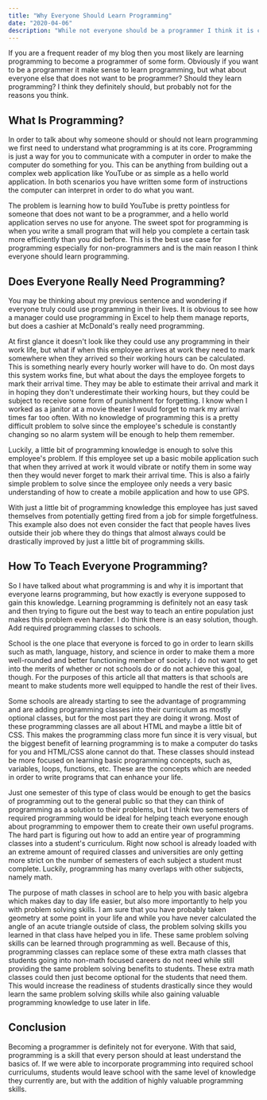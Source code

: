 ```yaml
---
title: "Why Everyone Should Learn Programming"
date: "2020-04-06"
description: "While not everyone should be a programmer I think it is crucial that everyone learns at least the basics of programming."
---
```


If you are a frequent reader of my blog then you most likely are learning programming to become a programmer of some form. Obviously if you want to be a programmer it make sense to learn programming, but what about everyone else that does not want to be programmer? Should they learn programming? I think they definitely should, but probably not for the reasons you think.

## What Is Programming?

In order to talk about why someone should or should not learn programming we first need to understand what programming is at its core. Programming is just a way for you to communicate with a computer in order to make the computer do something for you. This can be anything from building out a complex web application like YouTube or as simple as a hello world application. In both scenarios you have written some form of instructions the computer can interpret in order to do what you want.

The problem is learning how to build YouTube is pretty pointless for someone that does not want to be a programmer, and a hello world application serves no use for anyone. The sweet spot for programming is when you write a small program that will help you complete a certain task more efficiently than you did before. This is the best use case for programming especially for non-programmers and is the main reason I think everyone should learn programming.

## Does Everyone Really Need Programming?

You may be thinking about my previous sentence and wondering if everyone truly could use programming in their lives. It is obvious to see how a manager could use programming in Excel to help them manage reports, but does a cashier at McDonald's really need programming.

At first glance it doesn't look like they could use any programming in their work life, but what if when this employee arrives at work they need to mark somewhere when they arrived so their working hours can be calculated. This is something nearly every hourly worker will have to do. On most days this system works fine, but what about the days the employee forgets to mark their arrival time. They may be able to estimate their arrival and mark it in hoping they don't underestimate their working hours, but they could be subject to receive some form of punishment for forgetting. I know when I worked as a janitor at a movie theater I would forget to mark my arrival times far too often. With no knowledge of programming this is a pretty difficult problem to solve since the employee's schedule is constantly changing so no alarm system will be enough to help them remember.

Luckily, a little bit of programming knowledge is enough to solve this employee's problem. If this employee set up a basic mobile application such that when they arrived at work it would vibrate or notify them in some way then they would never forget to mark their arrival time. This is also a fairly simple problem to solve since the employee only needs a very basic understanding of how to create a mobile application and how to use GPS.

With just a little bit of programming knowledge this employee has just saved themselves from potentially getting fired from a job for simple forgetfulness. This example also does not even consider the fact that people haves lives outside their job where they do things that almost always could be drastically improved by just a little bit of programming skills.

## How To Teach Everyone Programming?

So I have talked about what programming is and why it is important that everyone learns programming, but how exactly is everyone supposed to gain this knowledge. Learning programming is definitely not an easy task and then trying to figure out the best way to teach an entire population just makes this problem even harder. I do think there is an easy solution, though. Add required programming classes to schools.

School is the one place that everyone is forced to go in order to learn skills such as math, language, history, and science in order to make them a more well-rounded and better functioning member of society. I do not want to get into the merits of whether or not schools do or do not achieve this goal, though. For the purposes of this article all that matters is that schools are meant to make students more well equipped to handle the rest of their lives.

Some schools are already starting to see the advantage of programming and are adding programming classes into their curriculum as mostly optional classes, but for the most part they are doing it wrong. Most of these programming classes are all about HTML and maybe a little bit of CSS. This makes the programming class more fun since it is very visual, but the biggest benefit of learning programming is to make a computer do tasks for you and HTML/CSS alone cannot do that. These classes should instead be more focused on learning basic programming concepts, such as, variables, loops, functions, etc. These are the concepts which are needed in order to write programs that can enhance your life.

Just one semester of this type of class would be enough to get the basics of programming out to the general public so that they can think of programming as a solution to their problems, but I think two semesters of required programming would be ideal for helping teach everyone enough about programming to empower them to create their own useful programs. The hard part is figuring out how to add an entire year of programming classes into a student's curriculum. Right now school is already loaded with an extreme amount of required classes and universities are only getting more strict on the number of semesters of each subject a student must complete. Luckily, programming has many overlaps with other subjects, namely math.

The purpose of math classes in school are to help you with basic algebra which makes day to day life easier, but also more importantly to help you with problem solving skills. I am sure that you have probably taken geometry at some point in your life and while you have never calculated the angle of an acute triangle outside of class, the problem solving skills you learned in that class have helped you in life. These same problem solving skills can be learned through programming as well. Because of this, programming classes can replace some of these extra math classes that students going into non-math focused careers do not need while still providing the same problem solving benefits to students. These extra math classes could then just become optional for the students that need them. This would increase the readiness of students drastically since they would learn the same problem solving skills while also gaining valuable programming knowledge to use later in life.

## Conclusion

Becoming a programmer is definitely not for everyone. With that said, programming is a skill that every person should at least understand the basics of. If we were able to incorporate programming into required school curriculums, students would leave school with the same level of knowledge they currently are, but with the addition of highly valuable programming skills.